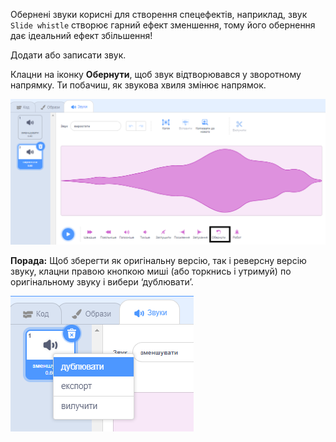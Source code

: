 Обернені звуки корисні для створення спецефектів, наприклад, звук `Slide whistle` створює гарний ефект зменшення, тому його обернення дає ідеальний ефект збільшення!

Додати або записати звук.

Клацни на іконку **Обернути**, щоб звук відтворювався у зворотному напрямку. Ти побачиш, як звукова хвиля змінює напрямок.

![Звук з підсвіченою іконкою реверсу виділено.](images/reverse-sound.png)

**Порада:** Щоб зберегти як оригінальну версію, так і реверсну версію звуку, клацни правою кнопкою миші (або торкнись і утримуй) по оригінальному звуку і вибери ‘дублювати’.

![Звук зі спливаючим меню показує дублювання.](images/duplicate-sound.png)
